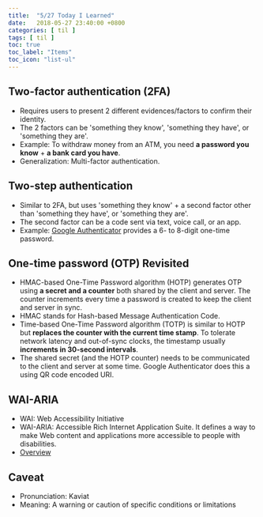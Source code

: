 ```yaml
---
title:  "5/27 Today I Learned"
date:   2018-05-27 23:40:00 +0800
categories: [ til ]
tags: [ til ]
toc: true
toc_label: "Items"
toc_icon: "list-ul"
---
```


## Two-factor authentication (2FA)
* Requires users to present 2 different evidences/factors to confirm their identity.
* The 2 factors can be 'something they know', 'something they have', or 'something they are'.
* Example: To withdraw money from an ATM, you need **a password you know** + **a bank card you have**.
* Generalization: Multi-factor authentication.

## Two-step authentication
* Similar to 2FA, but uses 'something they know' + a second factor other than 'something they have', or 'something they are'.
* The second factor can be a code sent via text, voice call, or an app.
* Example: [Google Authenticator](https://github.com/google/google-authenticator/wiki/Key-Uri-Format) provides a 6- to 8-digit one-time password.

## One-time password (OTP) Revisited
* HMAC-based One-Time Password algorithm (HOTP) generates OTP using **a secret and a counter** both shared by the client and server. The counter increments every time a password is created to keep the client and server in sync.
* HMAC stands for Hash-based Message Authentication Code.
* Time-based One-Time Password algorithm (TOTP) is similar to HOTP but **replaces the counter with the current time stamp**. To tolerate network latency and out-of-sync clocks, the timestamp usually **increments in 30-second intervals**.
* The shared secret (and the HOTP counter) needs to be communicated to the client and server at some time. Google Authenticator does this a using QR code encoded URI.

## WAI-ARIA
* WAI: Web Accessibility Initiative
* WAI-ARIA: Accessible Rich Internet Application Suite. It defines a way to make Web content and applications more accessible to people with disabilities.
* [Overview](https://www.w3.org/WAI/standards-guidelines/aria/)

## Caveat
* Pronunciation: Kaviat
* Meaning: A warning or caution of specific conditions or limitations
